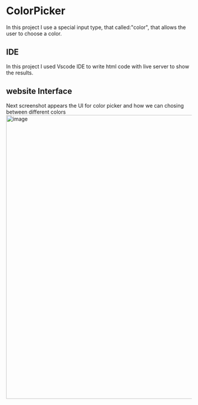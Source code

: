 # ColorPicker
In this project I use a special input type, that called:"color", that allows the user to choose a color.

## IDE
In this project I used Vscode IDE to write html code with live server to show the results.

## website Interface 

Next screenshot appears the UI for color picker and how we can chosing between different colors
<img width="1366" height="768" alt="image" src="https://github.com/user-attachments/assets/19f1c9f7-4c22-4dd4-bc40-88e5fbba7d2a" />

